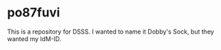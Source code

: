 # po87fuvi
This is a repository for DSSS. I wanted to name it Dobby's Sock, but they wanted my IdM-ID. 
